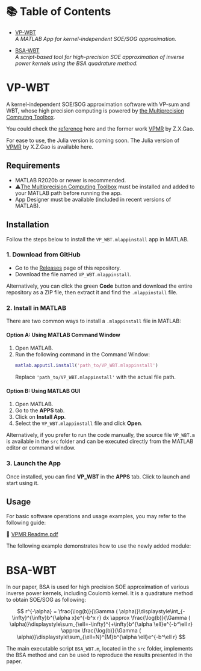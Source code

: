 # 📚 Table of Contents

- [VP-WBT](#vp-wbt)  
  *A MATLAB App for kernel-independent SOE/SOG approximation.*
  
- [BSA-WBT](#bsa-wbt)  
  *A script-based tool for high-precision SOE approximation of inverse power kernels using the BSA quadrature method.*


# VP-WBT
A kernel-independent SOE/SOG approximation software with VP-sum and WBT, whose high precision computing is powered by [the Multiprecision Computng Toolbox](https://www.advanpix.com/). 

You could check the [reference](https://arxiv.org/abs/2503.03183) here and the former work [VPMR](https://github.com/ZXGao97/VPMR) by Z.X.Gao. 

For ease to use, the Julia version is coming soon. The Julia version of [VPMR](https://github.com/HPMolSim/SumOfExpVPMR.jl) by X.Z.Gao is available here. 


## Requirements

- MATLAB R2020b or newer is recommended.
- ⚠️[The Multiprecision Computing Toolbox](https://www.advanpix.com/) must be installed and added to your MATLAB path before running the app.
- App Designer must be available (included in recent versions of MATLAB).

## Installation

Follow the steps below to install the `VP_WBT.mlappinstall` app in MATLAB.

### 1. Download from GitHub

- Go to the [Releases](https://github.com/linyuanshen114/VP-WBT/releases) page of this repository.
- Download the file named `VP_WBT.mlappinstall`.

Alternatively, you can click the green **Code** button and download the entire repository as a ZIP file, then extract it and find the `.mlappinstall` file.

### 2. Install in MATLAB

There are two common ways to install a `.mlappinstall` file in MATLAB:

#### Option A: Using MATLAB Command Window

1. Open MATLAB.
2. Run the following command in the Command Window:
   ```matlab
   matlab.apputil.install('path_to/VP_WBT.mlappinstall')
   ```
   Replace `'path_to/VP_WBT.mlappinstall'` with the actual file path.

#### Option B: Using MATLAB GUI

1. Open MATLAB.
2. Go to the **APPS** tab.
3. Click on **Install App**.
4. Select the `VP_WBT.mlappinstall` file and click **Open**.

Alternatively, if you prefer to run the code manually, the source file `VP_WBT.m` is available in the `src` folder and can be executed directly from the MATLAB editor or command window.

### 3. Launch the App

Once installed, you can find **VP_WBT** in the **APPS** tab. Click to launch and start using it.

## Usage

For basic software operations and usage examples, you may refer to the following guide:

📄 [VPMR Readme.pdf](https://github.com/ZXGao97/VPMR/blob/main/Readme.pdf)

The following example demonstrates how to use the newly added module: 





# BSA-WBT
In our paper, BSA is used for high precision SOE approximation of various inverse power kernels, including Coulomb kernel. 
It is a quadrature method to obtain SOE/SOG as following:

$$
r^{-\alpha} = \frac{\log(b)}{\Gamma ( \alpha)}\displaystyle\int_{-\infty}^{\infty}b^{\alpha x}e^{-b^x r} dx \approx \frac{\log(b)}{\Gamma ( \alpha)}\displaystyle\sum_{\ell=-\infty}^{+\infty}b^{\alpha \ell}e^{-b^\ell r} \approx \frac{\log(b)}{\Gamma ( \alpha)}\displaystyle\sum_{\ell=N}^{M}b^{\alpha \ell}e^{-b^\ell r}
$$

The main executable script `BSA_WBT.m`, located in the `src` folder, implements the BSA method and can be used to reproduce the results presented in the paper.
